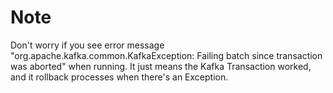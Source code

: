 # Note
Don't worry if you see error message "org.apache.kafka.common.KafkaException: Failing batch since transaction was aborted" when running.
It just means the Kafka Transaction worked, and it rollback processes when there's an Exception. 